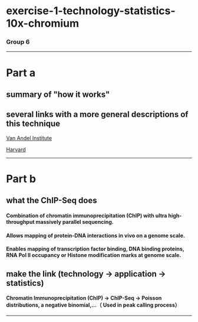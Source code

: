 # exercise-1-technology-statistics-10x-chromium

### Group 6


___
# Part a
## summary of "how it works"

## several links with a more general descriptions of this technique

[Van Andel Institute](https://rtsf.natsci.msu.edu/sites/_rtsf/assets/File/10X%20Chromium%20-%20Single%20Cell%20and%20Long%20Read%20Sequencing%20Applications%20and%20Workflow-4.pdf)

[Harvard](https://bauercore.fas.harvard.edu/10x-chromium-system)

___

# Part b
## what the ChIP-Seq does

#### Combination of chromatin immunoprecipitation (ChIP) with ultra high-throughput massively parallel sequencing.

#### Allows mapping of protein-DNA interactions in vivo on a genome scale.

#### Enables mapping of transcription factor binding, DNA binding proteins, RNA PoI II occupancy or Histone modification marks at genome scale.

## make the link (technology -> application -> statistics)

#### Chromatin Immunoprecipitation (ChIP) -> ChIP-Seq -> Poisson distributions, a negative binomial,...（ Used in peak calling process） 

___



